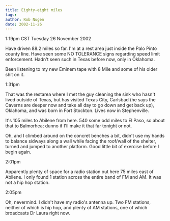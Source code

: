 ```yaml
---
title: Eighty-eight miles
tags: 
author: Rob Nugen
date: 2002-11-26
---
```


<p class=date>1:19pm CST Tuesday 26 November 2002</p>

<p>Have driven 88.2 miles so far.  I'm at a rest area just inside the
Palo Pinto county line.  Have seen some NO TOLERANCE signs regarding
speed limit enforcement.  Hadn't seen such in Texas before now, only
in Oklahoma.</p>

<p>Been listening to my new Eminem tape with 8 Mile and some of his
older shit on it.</p>

<p class=date>1:31pm</p>

<p>That was the restarea where I met the guy cleaning the sink who
hasn't lived outside of Texas, but has visited Texas City, Carlsbad
(he says the Caverns are deeper now and take all day to go down and
get back up), Oklahoma, and was born in Fort Stockton.  Lives now in
Stephenville.</p>

<p>It's 105 miles to Abilene from here.  540 some odd miles to El
Paso, so about that to Balmorhea; dunno if I'll make it that far
tonight or not.</p>

<p>Oh, and I climbed around on the concret benches a bit, didn't use
my hands to balance sidways along a wall while facing the roof/wall of
the shelter, turned and jumped to another platform.  Good little bit
of exercise before I begin again.</p>

<p class=date>2:01pm</p>

<p>Apparently plenty of space for a radio station out here 75 miles
east of Abilene.  I only found 1 station across the entire band of FM
and AM.  It was not a hip hop station.</p>

<p class=date>2:05pm</p>

<p>Oh, nevermind.  I didn't have my radio's antenna up.  Two FM
stations, neither of which is hip hop, and plenty of AM stations, one
of which broadcasts Dr Laura right now.</p>
